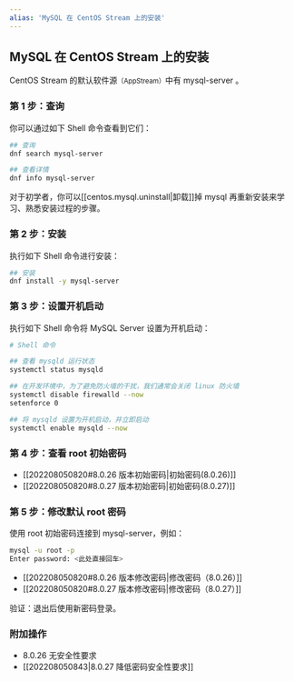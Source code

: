 ```yaml
---
alias: 'MySQL 在 CentOS Stream 上的安装'
---
```


## MySQL 在 CentOS Stream 上的安装

CentOS Stream 的默认软件源<small>（AppStream）</small>中有 mysql-server 。

### 第 1 步：查询

你可以通过如下 Shell 命令查看到它们：

```bash
## 查询
dnf search mysql-server

## 查看详情
dnf info mysql-server
```

对于初学者，你可以[[centos.mysql.uninstall|卸载]]掉 mysql 再重新安装来学习、熟悉安装过程的步骤。

### 第 2 步：安装

执行如下 Shell 命令进行安装：

```bash
## 安装
dnf install -y mysql-server
```

### 第 3 步：设置开机启动

执行如下 Shell 命令将 MySQL Server 设置为开机启动：

```sh
# Shell 命令

## 查看 mysqld 运行状态
systemctl status mysqld 

## 在开发环境中，为了避免防火墙的干扰，我们通常会关闭 linux 防火墙
systemctl disable firewalld --now
setenforce 0

## 将 mysqld 设置为开机启动，并立即启动
systemctl enable mysqld --now
```

### 第 4 步：查看 root 初始密码

- [[202208050820#8.0.26 版本初始密码|初始密码(8.0.26)]] 
- [[202208050820#8.0.27 版本初始密码|初始密码(8.0.27)]] 

### 第 5 步：修改默认 root 密码

使用 root 初始密码连接到 mysql-server，例如：

```bash
mysql -u root -p
Enter password: <此处直接回车>
```

- [[202208050820#8.0.26 版本修改密码|修改密码（8.0.26）]]
- [[202208050820#8.0.27 版本修改密码|修改密码（8.0.27）]]

验证：退出后使用新密码登录。

### 附加操作

- 8.0.26 无安全性要求
- [[202208050843|8.0.27 降低密码安全性要求]]

